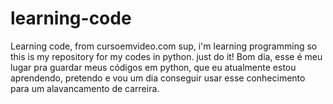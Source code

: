 # learning-code
Learning code, from cursoemvideo.com
sup, i'm learning programming so this is my repository for my codes in python. just do it!
Bom dia, esse é meu lugar pra guardar meus códigos em python, que eu atualmente estou aprendendo,
pretendo e vou um dia conseguir usar esse conhecimento para um alavancamento de carreira.
